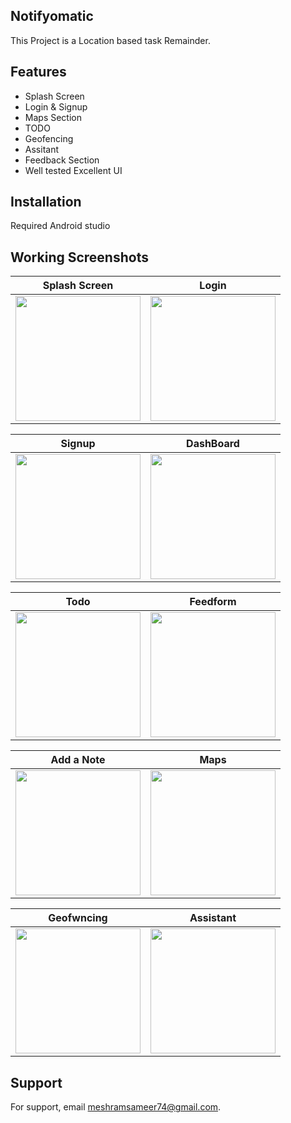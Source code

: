 ##  Notifyomatic 

This Project is a Location based task Remainder. 

 

## Features
 
-  Splash Screen
-  Login & Signup
-  Maps Section
-  TODO
-  Geofencing
-  Assitant
-  Feedback Section
-  Well tested Excellent UI


 
## Installation

Required Android studio


## Working Screenshots
 
 
|  Splash Screen | Login | 
| :---:   | :---: |  
| <img style="border-width:30" src="https://user-images.githubusercontent.com/90970004/219635032-58f34c48-fd18-4822-a1c0-371fe96e3f02.png" width="200"/> | <img style="border-width:30" src="https://user-images.githubusercontent.com/90970004/219635086-9f4183e9-1eef-4b96-830b-885767ea4c97.png" width="200"/>   | 
 

|  Signup | DashBoard | 
| :---:   | :---: | 
| <img style="border-width:30" src="https://user-images.githubusercontent.com/90970004/219635150-e0e0950f-459a-46ce-9d56-c2300646c16a.png" width="200"/> | <img style="border-width:30" src="https://user-images.githubusercontent.com/90970004/219635200-f00d0ab6-493b-48b2-b2d6-8104f182bf5d.png" width="200"/>  |

|  Todo | Feedform | 
| :---:   | :---: | 
| <img style="border-width:30" src="https://user-images.githubusercontent.com/90970004/219635621-b9aad516-e419-4667-8779-788f669c59bb.png" width="200"/> | <img style="border-width:30" src="https://user-images.githubusercontent.com/90970004/219635494-0b35f286-0f31-4e80-b558-e4950a2c77dc.png" width="200"/>  |


 |  Add a Note | Maps | 
| :---:   | :---: | 
| <img style="border-width:30" src="https://user-images.githubusercontent.com/90970004/219635408-fe7751f0-915f-471a-8b85-3ed2047959ee.png" width="200"/> | <img style="border-width:30" src="https://user-images.githubusercontent.com/90970004/219635347-b0d983ae-a04c-4fad-918c-12f44504aab2.png" width="200"/>  |


 |  Geofwncing | Assistant | 
| :---:   | :---: | 
| <img style="border-width:30" src="https://user-images.githubusercontent.com/90970004/219635266-24cdd195-ae21-4512-ae2a-cbce98b6a999.png" width="200"/> | <img style="border-width:30" src="https://user-images.githubusercontent.com/90970004/219635302-1433a351-3d78-41e7-b22f-cc12557e117a.png" width="200"/>  |
 


## Support

For support, email meshramsameer74@gmail.com.

